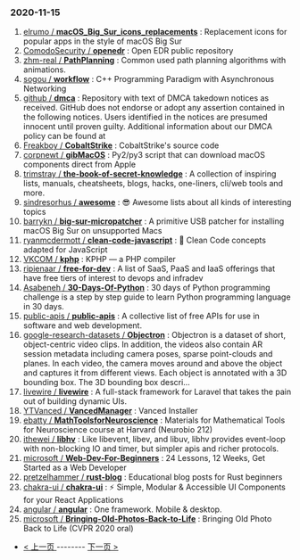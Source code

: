 ### 2020-11-15 
1. [
        elrumo /
**macOS_Big_Sur_icons_replacements**](https://github.com/elrumo/macOS_Big_Sur_icons_replacements) : Replacement icons for popular apps in the style of macOS Big Sur
1. [
        ComodoSecurity /
**openedr**](https://github.com/ComodoSecurity/openedr) : Open EDR public repository
1. [
        zhm-real /
**PathPlanning**](https://github.com/zhm-real/PathPlanning) : Common used path planning algorithms with animations.
1. [
        sogou /
**workflow**](https://github.com/sogou/workflow) : C++ Programming Paradigm with Asynchronous Networking
1. [
        github /
**dmca**](https://github.com/github/dmca) : Repository with text of DMCA takedown notices as received. GitHub does not endorse or adopt any assertion contained in the following notices. Users identified in the notices are presumed innocent until proven guilty. Additional information about our DMCA policy can be found at
1. [
        Freakboy /
**CobaltStrike**](https://github.com/Freakboy/CobaltStrike) : CobaltStrike's source code
1. [
        corpnewt /
**gibMacOS**](https://github.com/corpnewt/gibMacOS) : Py2/py3 script that can download macOS components direct from Apple
1. [
        trimstray /
**the-book-of-secret-knowledge**](https://github.com/trimstray/the-book-of-secret-knowledge) : A collection of inspiring lists, manuals, cheatsheets, blogs, hacks, one-liners, cli/web tools and more.
1. [
        sindresorhus /
**awesome**](https://github.com/sindresorhus/awesome) : 😎 Awesome lists about all kinds of interesting topics
1. [
        barrykn /
**big-sur-micropatcher**](https://github.com/barrykn/big-sur-micropatcher) : A primitive USB patcher for installing macOS Big Sur on unsupported Macs
1. [
        ryanmcdermott /
**clean-code-javascript**](https://github.com/ryanmcdermott/clean-code-javascript) : 🛁 Clean Code concepts adapted for JavaScript
1. [
        VKCOM /
**kphp**](https://github.com/VKCOM/kphp) : KPHP — a PHP compiler
1. [
        ripienaar /
**free-for-dev**](https://github.com/ripienaar/free-for-dev) : A list of SaaS, PaaS and IaaS offerings that have free tiers of interest to devops and infradev
1. [
        Asabeneh /
**30-Days-Of-Python**](https://github.com/Asabeneh/30-Days-Of-Python) : 30 days of Python programming challenge is a step by step guide to learn Python programming language in 30 days.
1. [
        public-apis /
**public-apis**](https://github.com/public-apis/public-apis) : A collective list of free APIs for use in software and web development.
1. [
        google-research-datasets /
**Objectron**](https://github.com/google-research-datasets/Objectron) : Objectron is a dataset of short, object-centric video clips. In addition, the videos also contain AR session metadata including camera poses, sparse point-clouds and planes. In each video, the camera moves around and above the object and captures it from different views. Each object is annotated with a 3D bounding box. The 3D bounding box descri…
1. [
        livewire /
**livewire**](https://github.com/livewire/livewire) : A full-stack framework for Laravel that takes the pain out of building dynamic UIs.
1. [
        YTVanced /
**VancedManager**](https://github.com/YTVanced/VancedManager) : Vanced Installer
1. [
        ebatty /
**MathToolsforNeuroscience**](https://github.com/ebatty/MathToolsforNeuroscience) : Materials for Mathematical Tools for Neuroscience course at Harvard (Neurobio 212)
1. [
        ithewei /
**libhv**](https://github.com/ithewei/libhv) : Like libevent, libev, and libuv, libhv provides event-loop with non-blocking IO and timer, but simpler apis and richer protocols.
1. [
        microsoft /
**Web-Dev-For-Beginners**](https://github.com/microsoft/Web-Dev-For-Beginners) : 24 Lessons, 12 Weeks, Get Started as a Web Developer
1. [
        pretzelhammer /
**rust-blog**](https://github.com/pretzelhammer/rust-blog) : Educational blog posts for Rust beginners
1. [
        chakra-ui /
**chakra-ui**](https://github.com/chakra-ui/chakra-ui) : ⚡️ Simple, Modular & Accessible UI Components for your React Applications
1. [
        angular /
**angular**](https://github.com/angular/angular) : One framework. Mobile & desktop.
1. [
        microsoft /
**Bringing-Old-Photos-Back-to-Life**](https://github.com/microsoft/Bringing-Old-Photos-Back-to-Life) : Bringing Old Photo Back to Life (CVPR 2020 oral) 

- [ < 上一页 ](https://github.com/able8/github-trending-daily-record/blob/master/2020-11-14.md) -------- [ 下一页 > ](https://github.com/able8/github-trending-daily-record/blob/master/2020-11-16.md)